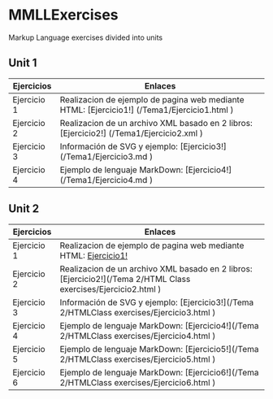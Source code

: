 # MMLLExercises

Markup Language exercises divided into units

## Unit 1

Ejercicios  | Enlaces
----------- | -----------
Ejercicio 1 | Realizacion de ejemplo de pagina web mediante HTML: [Ejercicio1!] (/Tema1/Ejercicio1.html )
Ejercicio 2 | Realizacion de un archivo XML basado en 2 libros:[Ejercicio2!] (/Tema1/Ejercicio2.xml )
Ejercicio 3 | Información de SVG y ejemplo: [Ejercicio3!] (/Tema1/Ejercicio3.md )
Ejercicio 4 | Ejemplo de lenguaje MarkDown: [Ejercicio4!] (/Tema1/Ejercicio4.md )

## Unit 2

Ejercicios  | Enlaces
----------- | -----------
Ejercicio 1 | Realizacion de ejemplo de pagina web mediante HTML: [Ejercicio1!](/Tema2/HTMLClassExercises/Ejercicio1.html )
Ejercicio 2 | Realizacion de un archivo XML basado en 2 libros:[Ejercicio2!](/Tema 2/HTML Class exercises/Ejercicio2.html )
Ejercicio 3 | Información de SVG y ejemplo: [Ejercicio3!](/Tema 2/HTMLClass exercises/Ejercicio3.html )
Ejercicio 4 | Ejemplo de lenguaje MarkDown: [Ejercicio4!](/Tema 2/HTMLClass exercises/Ejercicio4.html )
Ejercicio 5 | Ejemplo de lenguaje MarkDown: [Ejercicio5!](/Tema 2/HTMLClass exercises/Ejercicio5.html )
Ejercicio 6 | Ejemplo de lenguaje MarkDown: [Ejercicio6!](/Tema 2/HTMLClass exercises/Ejercicio6.html )
